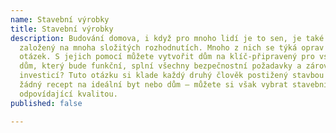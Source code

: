 ```yaml
---
name: Stavební výrobky
title: Stavební výrobky
description: Budování domova, i když pro mnoho lidí je to sen, je také složitý proces
  založený na mnoha složitých rozhodnutích. Mnoho z nich se týká oprav a dokončovacích
  otázek. S jejich pomocí můžete vytvořit dům na klíč-připravený pro vstup. Jak postavit
  dům, který bude funkční, splní všechny bezpečnostní požadavky a zároveň bude výhodnou
  investicí? Tuto otázku si klade každý druhý člověk postižený stavbou domu. Neexistuje
  žádný recept na ideální byt nebo dům – můžete si však vybrat stavební výrobky charakterizované
  odpovídající kvalitou.
published: false

---
```

